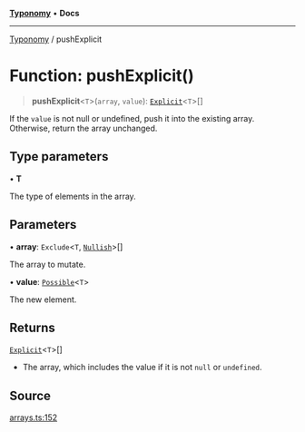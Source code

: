 [**Typonomy**](../README.md) • **Docs**

***

[Typonomy](../globals.md) / pushExplicit

# Function: pushExplicit()

> **pushExplicit**\<`T`\>(`array`, `value`): [`Explicit`](../type-aliases/Explicit.md)\<`T`\>[]

If the `value` is not null or undefined, push it into the existing array.
Otherwise, return the array unchanged.

## Type parameters

• **T**

The type of elements in the array.

## Parameters

• **array**: `Exclude`\<`T`, [`Nullish`](../type-aliases/Nullish.md)\>[]

The array to mutate.

• **value**: [`Possible`](../type-aliases/Possible.md)\<`T`\>

The new element.

## Returns

[`Explicit`](../type-aliases/Explicit.md)\<`T`\>[]

- The array, which includes the value if it is not `null` or `undefined`.

## Source

[arrays.ts:152](https://github.com/softcraft-development/typonomy/blob/1c47fc13034f4e53267c72ada03a418616dc092e/src/arrays.ts#L152)
